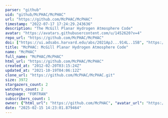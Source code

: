 ```yaml
---
parser: "github"
uid: "github/McPHAC/McPHAC"
url: "https://github.com/McPHAC/McPHAC"
timestamp: "2022-07-17 17:24:29.243636"
description: "The McGill Planar Hydrogen Atmosphere Code"
avatar: "https://avatars.githubusercontent.com/u/1452620?v=4"
repo_url: "https://github.com/McPHAC/McPHAC"
doi: ["https://ui.adsabs.harvard.edu/abs/2021ApJ...914L..15B", "https://ui.adsabs.harvard.edu/abs/2012ApJ...749...52H", "https://ui.adsabs.harvard.edu/abs/2012ascl.soft10017H/abstract"]
title: "McPHAC: McGill Planar Hydrogen Atmosphere Code"
name: "McPHAC"
full_name: "McPHAC/McPHAC"
html_url: "https://github.com/McPHAC/McPHAC"
created_at: "2012-02-20T03:15:24Z"
updated_at: "2021-10-19T04:06:12Z"
clone_url: "https://github.com/McPHAC/McPHAC.git"
size: 3972
stargazers_count: 2
watchers_count: 2
language: "FORTRAN"
subscribers_count: 1
owner: {"html_url": "https://github.com/McPHAC", "avatar_url": "https://avatars.githubusercontent.com/u/1452620?v=4", "login": "McPHAC", "type": "Organization"}
date: "2025-02-15 14:23:01.879464"
---
```

